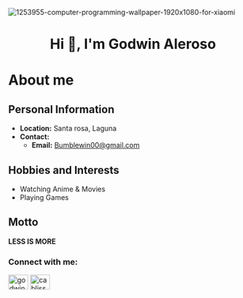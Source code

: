 ![1253955-computer-programming-wallpaper-1920x1080-for-xiaomi](https://github.com/user-attachments/assets/b7aa7c9d-8abc-4f2a-a42a-5c626813b2fb)

<h1 align="center">Hi 👋, I'm Godwin Aleroso</h1>

# About me

## Personal Information
- **Location:** Santa rosa, Laguna
- **Contact:** 
  - **Email:** Bumblewin00@gmail.com
 
## Hobbies and Interests
- Watching Anime & Movies
- Playing Games

## Motto
**LESS IS MORE**
 

<h3 align="left">Connect with me:</h3>
<p align="left">
<a href="https://fb.com/godwin aleroso" target="blank"><img align="center" src="https://raw.githubusercontent.com/rahuldkjain/github-profile-readme-generator/master/src/images/icons/Social/facebook.svg" alt="godwin aleroso" height="30" width="40" /></a>
<a href="https://instagram.com/cabliss" target="blank"><img align="center" src="https://raw.githubusercontent.com/rahuldkjain/github-profile-readme-generator/master/src/images/icons/Social/instagram.svg" alt="cabliss" height="30" width="40" /></a>
</p>
